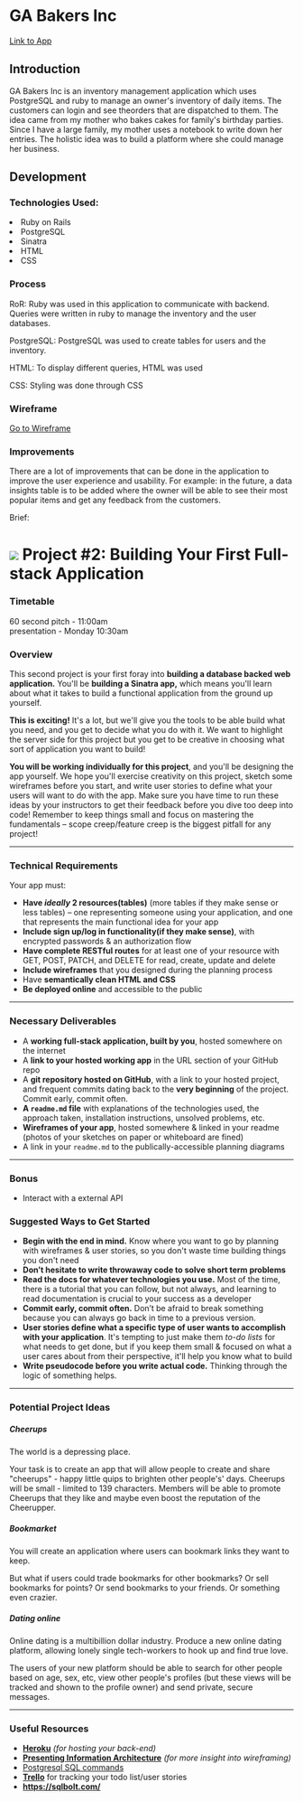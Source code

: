 <h1>GA Bakers Inc</h1>

<a href = "https://grim-mummy-95796.herokuapp.com">Link to App</a>

<h2>Introduction</h2>
<p>GA Bakers Inc is an inventory management application which uses PostgreSQL and ruby to manage an owner's inventory of daily items. The customers can login and see theorders that are dispatched to them. The idea came from my mother who bakes cakes for family's birthday parties. Since I have a large family, my mother uses a notebook to write down her entries. The holistic idea was to build a platform where she could manage her business.</p>
<h2>Development</h2>
<p><h3>Technologies Used:</h3></p>
<li>Ruby on Rails</li>
<li>PostgreSQL</li>
<li>Sinatra</li>
<li>HTML</li>
<li>CSS</li>
<h3>Process</h3>
<p>RoR: Ruby was used in this application to communicate with backend. Queries were written in ruby to manage the inventory and the user databases.</p>
<p>PostgreSQL: PostgreSQL was used to create tables for users and the inventory.</p>
<p>HTML: To display different queries, HTML was used</p>
<p>CSS: Styling was done through CSS</p>
<h3>Wireframe</h3>
<a href="https://whimsical.com/Py1jz4F6HjGk6b8cjq2rKi">Go to Wireframe</a>
<h3>Improvements</h3>
<p>There are a lot of improvements that can be done in the application to improve the user experience and usability. For example: in the future, a data insights table is to be added where the owner will be able to see their most popular items and get any feedback from the customers. </p>


Brief: 
# ![](https://ga-dash.s3.amazonaws.com/production/assets/logo-9f88ae6c9c3871690e33280fcf557f33.png) Project #2: Building Your First Full-stack Application

### Timetable

60 second pitch - 11:00am  
presentation - Monday 10:30am

### Overview

This second project is your first foray into **building a database backed web application.** You'll be **building a Sinatra app,** which means you'll learn about what it takes to build a functional application from the ground up yourself.

**This is exciting!** It's a lot, but we'll give you the tools to be able build what you need, and you get to decide what you do with it. We want to highlight the server side for this project but you get to be creative in choosing what sort of application you want to build! 

**You will be working individually for this project**, and you'll be designing the app yourself. We hope you'll exercise creativity on this project, sketch some wireframes before you start, and write user stories to define what your users will want to do with the app. Make sure you have time to run these ideas by your instructors to get their feedback before you dive too deep into code! Remember to keep things small and focus on mastering the fundamentals – scope creep/feature creep is the biggest pitfall for any project!

---

### Technical Requirements

Your app must:

* **Have _ideally_ 2 resources(tables)** (more tables if they make sense or less tables) – one representing someone using your application, and one that represents the main functional idea for your app
* **Include sign up/log in functionality(if they make sense)**, with encrypted passwords & an authorization flow
* **Have complete RESTful routes** for at least one of your resource with GET, POST, PATCH, and DELETE for read, create, update and delete
* **Include wireframes** that you designed during the planning process
* Have **semantically clean HTML and CSS**
* **Be deployed online** and accessible to the public

---

### Necessary Deliverables

* A **working full-stack application, built by you**, hosted somewhere on the internet
* A **link to your hosted working app** in the URL section of your GitHub repo
* A **git repository hosted on GitHub**, with a link to your hosted project,  and frequent commits dating back to the **very beginning** of the project. Commit early, commit often.
* **A ``readme.md`` file** with explanations of the technologies used, the approach taken, installation instructions, unsolved problems, etc.
* **Wireframes of your app**, hosted somewhere & linked in your readme (photos of your sketches on paper or whiteboard are fined)
* A link in your ``readme.md`` to the publically-accessible planning diagrams

---

### Bonus

* Interact with a external API 

### Suggested Ways to Get Started

* **Begin with the end in mind.** Know where you want to go by planning with wireframes & user stories, so you don't waste time building things you don't need
* **Don’t hesitate to write throwaway code to solve short term problems**
* **Read the docs for whatever technologies you use.** Most of the time, there is a tutorial that you can follow, but not always, and learning to read documentation is crucial to your success as a developer
* **Commit early, commit often.** Don’t be afraid to break something because you can always go back in time to a previous version.
* **User stories define what a specific type of user wants to accomplish with your application**. It's tempting to just make them _to-do lists_ for what needs to get done, but if you keep them small & focused on what a user cares about from their perspective, it'll help you know what to build
* **Write pseudocode before you write actual code.** Thinking through the logic of something helps.

---

### Potential Project Ideas

##### Cheerups
The world is a depressing place.

Your task is to create an app that will allow people to create and share "cheerups" - happy little quips to brighten other people's' days. Cheerups will be small - limited to 139 characters. Members will be able to promote Cheerups that they like and maybe even boost the reputation of the Cheerupper.

##### Bookmarket
You will create an application where users can bookmark links they want to keep.

But what if users could trade bookmarks for other bookmarks? Or sell bookmarks for points? Or send bookmarks to your friends. Or something even crazier.

##### Dating online

Online dating is a multibillion dollar industry. Produce a new online dating platform, allowing lonely single tech-workers to hook up and find true love.

The users of your new platform should be able to search for other people based on age, sex, etc, view other people's profiles (but these views will be tracked and shown to the profile owner) and send private, secure messages.

---

### Useful Resources

* **[Heroku](http://www.heroku.com)** _(for hosting your back-end)_
* **[Presenting Information Architecture](http://webstyleguide.com/wsg3/3-information-architecture/4-presenting-information.html)** _(for more insight into wireframing)_
* [Postgresql SQL commands](https://www.postgresql.org/docs/9.1/static/sql-commands.html)
* **[Trello](https://trello.com)** for tracking your todo list/user stories
* **https://sqlbolt.com/**
